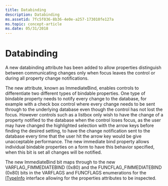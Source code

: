 ```yaml
---
title: Databinding
description: Databinding
ms.assetid: 7fc5f036-8b36-4e0e-a257-173010fe127a
ms.topic: concept-article
ms.date: 05/31/2018
---
```


# Databinding

A new databinding attribute has been added to allow properties distinguish between communicating changes only when focus leaves the control or during all property change notifications.

The new attribute, known as ImmediateBind, enables controls to differentiate two different types of bindable properties. One type of bindable property needs to notify every change to the database, for example with a check box control where every change needs to be sent through to the underlying database even though the control has not lost the focus. However controls such as a listbox only wish to have the change of a property notified to the database when the control loses focus, as the user may have changed the highlighted selection with the arrow keys before finding the desired setting, to have the change notification sent to the database every time that the user hit the arrow key would be give unacceptable performance. The new immediate bind property allows individual bindable properties on a form to have this behavior specified, when this bit is set all changes will be notified.

The new ImmediateBind bit maps through to the new VARFLAG\_FIMMEDIATEBIND (0x80) and the FUNCFLAG\_FIMMEDIATEBIND (0x80) bits in the VARFLAGS and FUNCFLAGS enumerations for the [ITypeInfo](/windows/win32/api/oaidl/nn-oaidl-itypeinfo) interface allowing for the properties attributes to be inspected.

 

 
